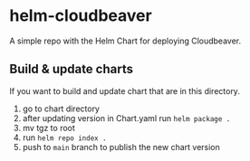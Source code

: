 # helm-cloudbeaver
A simple repo with the Helm Chart for deploying Cloudbeaver.

## Build & update charts 

If you want to build and update chart that are in this directory. 

1. go to chart directory
2. after updating version in Chart.yaml run `helm package .`
3. mv tgz to root 
4. run `helm repo index .`
5. push to `main` branch to publish the new chart version